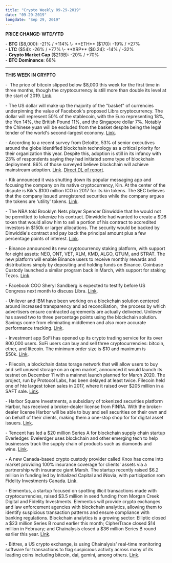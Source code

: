 ```yaml
---
title: "Crypto Weekly 09-29-2019"
date: "09-29-2019"
longdate: "Sep 29, 2019"
---
```


**PRICE CHANGE: WTD/YTD**

\- **BTC** ($8,000): -21% / +114%  
\- **ETH** ($170): -19% / +27%  
\- **LTC** ($54): -26% / +77%  
\- **XRP** ($0.24): -14% / -32%  
\- **Crypto Market Cap** ($213B): -20% / +70%  
\- **BTC Dominance**: 68%



---

**THIS WEEK IN CRYPTO**

\-  The price of bitcoin slipped below $8,000 this week for the first time in three months, though the cryptocurrency is still more than double its level at the start of 2019. [Link](https://www.coindesk.com/why-bitcoin-tumbled-below-8k).   
  
\- The US dollar will make up the majority of the "basket" of currencies underpinning the value of Facebook's proposed Libra cryptocurrency. The dollar will represent 50% of the stablecoin, with the Euro representing 18%, the Yen 14%, the British Pound 11%, and the Singapore dollar 7%. Notably the Chinese yuan will be excluded from the basket despite being the legal tender of the world's second-largest economy. [Link](https://www.reuters.com/article/us-facebook-libra-basket/u-s-dollar-to-be-main-currency-underpinning-facebooks-libra-spiegel-idUSKBN1W522K).   
  
\- According to a recent survey from Deloitte, 53% of senior executives around the globe identified blockchain technology as a critical priority for their organization this year. Despite this, adoption is still in its infancy with 23% of respondents saying they had initiated some type of blockchain deployment. 86% of those surveyed believe blockchain will achieve mainstream adoption. [Link](https://www.forbes.com/sites/francoisbotha/2019/09/20/blockchains-potential-within-the-family-office-and-two-investment-applications/#2d876815cbc7). [Direct DL of report](https://www2.deloitte.com/content/dam/Deloitte/se/Documents/risk/DI_2019-global-blockchain-survey.pdf).    
  
\- Kik announced it was shutting down its popular messaging app and focusing the company on its native cryptocurrency, Kin. At the center of the dispute is Kik's $100 million ICO in 2017 for its kin tokens. The SEC believes that the company issued unregistered securities while the company argues the tokens are 'utility' tokens. [Link](https://www.coindesk.com/kik-messaging-app-to-shut-down-following-sec-lawsuit-against-ico).   
  
\- The NBA told Brooklyn Nets player Spencer Dinwiddie that he would not be permitted to tokenize his contract. Dinwiddie had wanted to create a $D8 token that would allow him to sell a portion of his contract to accredited investors in $150k or larger allocations. The security would be backed by Dinwiddie's contract and pay back the principal amount plus a few percentage points of interest. [Link](https://www.nytimes.com/2019/09/27/sports/basketball/spencer-dinwiddie-nets-invest.html?smid=tw-nytsports&smtyp=cur).   
  
\- Binance announced its new cryptocurrency staking platform, with support for eight assets: NEO, ONT, VET, XLM, KMD, ALGO, QTUM, and STRAT. The new platform will enable Binance users to receive monthly rewards and distributions simply by depositing and holding funds on Binance. Coinbase Custody launched a similar program back in March, with support for staking Tezos. [Link](https://www.binance.com/en/support/articles/360034121332).   
  
\- Facebook COO Sheryl Sandberg is expected to testify before US Congress next month to discuss Libra. [Link](https://www.bloomberg.com/news/articles/2019-09-26/facebook-in-talks-for-sandberg-to-testify-to-house-next-month).   
  
\- Unilever and IBM have been working on a blockchain solution centered around increased transparency and ad reconciliation,  the process by which advertisers ensure contracted agreements are actually delivered. Unilever has saved two to three percentage points using the blockchain solution. Savings come from eliminating middlemen and also more accurate performance tracking. [Link](https://venturebeat.com/2019/08/15/ibm-unilever-blockchain-pilot-cuts-wasteful-ad-spend/).  
  
\- Investment app SoFi has opened up its crypto trading service for its over 800,000 users. SoFi users can buy and sell three cryptocurrencies: bitcoin, ether, and litecoin. The minimum order size is $10 and maximum is $50k. [Link](https://www.theblockcrypto.com/linked/41030/sofi-goes-live-with-crypto-trading-service-for-its-over-800k-users).   
  
\- Filecoin, a blockchain datas torage network that will allow users to buy and sell unused storage on an open market, announced it would launch its testnet on December 11 with a mainnet launch planned for March 2020. The project, run by Protocol Labs, has been delayed at least twice. Filecoin held one of hte largest token sales in 2017, where it raised over $205 million in a SAFT sale. [Link](https://filecoin.io/blog/update-2019-q2-q3/#3-roadmap-update).   
  
\- Harbor Square Investments, a subsidiary of tokenized securities platform Harbor, has received a broker-dealer license from FINRA. With the broker-dealer license Harbor will be able to buy and sell securities on their own and on behalf of their clients, making them a one-stop shop for for digital asset issuers. [Link](https://www.coindesk.com/harbors-regulatory-wait-ends-as-finra-awards-crypto-broker-dealer-license).   
  
\- Tencent has led a $20 million Series A for blockchain supply chain startup Everledger. Evelerdger uses blockchain and other emerging tech to help businesses track the supply chain of products such as diamonds and wine. [Link](https://www.theblockcrypto.com/post/40813/tech-giant-tencent-leads-20m-series-a-for-blockchain-supply-chain-startup-everledger).    
  
\- A new Canada-based crypto custody provider called Knox has come into market providing 100% insurance coverage for clients' assets via a partnership with insurance giant Marsh. The startup recently raised $6.2 million in funding led by Initialized Capital and iNovia, with participation rom Fidelity Investments Canada. [Link](https://www.theblockcrypto.com/post/40851/fidelity-backed-crypto-custody-provider-knox-launches-today-claiming-to-provide-up-to-100-insurance-via-marsh).   
  
\- Elementus, a startup focused on spotting illicit transactions made with cryptocurrencies, raised $3.5 million in seed funding from Morgan Creek Digital and Fidelity Investments. Elementus will provide crypto exchanges and law enforcement agencies with blockchain analytics, allowing them to identify suspicious transaction patterns and ensure compliance with banking regulations. Blockchain analytics is a growing sector: Elliptic closed a $23 million Series B round earlier this month; CipherTrace closed $14 million in February; and Chainalysis closed a $36 million Series B round earlier this year. [Link](https://fortune.com/2019/09/23/fidelity-affiliate-joins-3-5-million-investment-in-bitcoin-sleuthing-firm-elementus/).   
  
\- Bittrex, a US crypto exchange, is using Chainalysis' real-time monitoring software for transactions to flag suspicious activity across many of its leading coins including bitcoin, dai, gemini, among others. [Link](https://www.coindesk.com/bittrex-chainalysis-kyt).